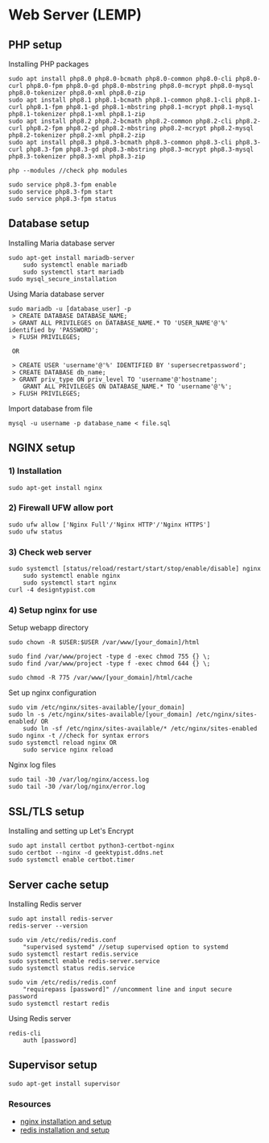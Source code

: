 # Web Server (LEMP)

## PHP setup
Installing PHP packages
```
sudo apt install php8.0 php8.0-bcmath php8.0-common php8.0-cli php8.0-curl php8.0-fpm php8.0-gd php8.0-mbstring php8.0-mcrypt php8.0-mysql php8.0-tokenizer php8.0-xml php8.0-zip
sudo apt install php8.1 php8.1-bcmath php8.1-common php8.1-cli php8.1-curl php8.1-fpm php8.1-gd php8.1-mbstring php8.1-mcrypt php8.1-mysql php8.1-tokenizer php8.1-xml php8.1-zip
sudo apt install php8.2 php8.2-bcmath php8.2-common php8.2-cli php8.2-curl php8.2-fpm php8.2-gd php8.2-mbstring php8.2-mcrypt php8.2-mysql php8.2-tokenizer php8.2-xml php8.2-zip
sudo apt install php8.3 php8.3-bcmath php8.3-common php8.3-cli php8.3-curl php8.3-fpm php8.3-gd php8.3-mbstring php8.3-mcrypt php8.3-mysql php8.3-tokenizer php8.3-xml php8.3-zip

php --modules //check php modules

sudo service php8.3-fpm enable
sudo service php8.3-fpm start
sudo service php8.3-fpm status
```

## Database setup

Installing Maria database server
```
sudo apt-get install mariadb-server
    sudo systemctl enable mariadb
    sudo systemctl start mariadb
sudo mysql_secure_installation
```

Using Maria database server
```
sudo mariadb -u [database_user] -p
 > CREATE DATABASE DATABASE_NAME;
 > GRANT ALL PRIVILEGES on DATABASE_NAME.* TO 'USER_NAME'@'%' identified by 'PASSWORD';
 > FLUSH PRIVILEGES;
 
 OR
 
 > CREATE USER 'username'@'%' IDENTIFIED BY 'supersecretpassword';
 > CREATE DATABASE db_name;
 > GRANT priv_type ON priv_level TO 'username'@'hostname';
    GRANT ALL PRIVILEGES ON DATABASE_NAME.* TO 'username'@'%';
 > FLUSH PRIVILEGES;
```

Import database from file
```
mysql -u username -p database_name < file.sql
```

## NGINX setup

### 1) Installation
```
sudo apt-get install nginx
```

### 2) Firewall UFW allow port
```
sudo ufw allow ['Nginx Full'/'Nginx HTTP'/'Nginx HTTPS']
sudo ufw status
```

### 3) Check web server
```
sudo systemctl [status/reload/restart/start/stop/enable/disable] nginx
    sudo systemctl enable nginx
	sudo systemctl start nginx
curl -4 designtypist.com
```

### 4) Setup nginx for use
Setup webapp directory
```
sudo chown -R $USER:$USER /var/www/[your_domain]/html

sudo find /var/www/project -type d -exec chmod 755 {} \;
sudo find /var/www/project -type f -exec chmod 644 {} \;

sudo chmod -R 775 /var/www/[your_domain]/html/cache
```

Set up nginx configuration
```
sudo vim /etc/nginx/sites-available/[your_domain]
sudo ln -s /etc/nginx/sites-available/[your_domain] /etc/nginx/sites-enabled/ OR 
    sudo ln -sf /etc/nginx/sites-available/* /etc/nginx/sites-enabled
sudo nginx -t //check for syntax errors
sudo systemctl reload nginx OR
    sudo service nginx reload
```

Nginx log files
```
sudo tail -30 /var/log/nginx/access.log
sudo tail -30 /var/log/nginx/error.log
```

## SSL/TLS setup

Installing and setting up Let's Encrypt
```
sudo apt install certbot python3-certbot-nginx
sudo certbot --nginx -d geektypist.ddns.net
sudo systemctl enable certbot.timer
```

## Server cache setup

Installing Redis server
```
sudo apt install redis-server
redis-server --version

sudo vim /etc/redis/redis.conf
    "supervised systemd" //setup supervised option to systemd
sudo systemctl restart redis.service
sudo systemctl enable redis-server.service
sudo systemctl status redis.service

sudo vim /etc/redis/redis.conf
    "requirepass [password]" //uncomment line and input secure password
sudo systemctl restart redis
```

Using Redis server
```
redis-cli
    auth [password]
```

## Supervisor setup
```
sudo apt-get install supervisor
```

### Resources
- [nginx installation and setup](https://www.digitalocean.com/community/tutorials/how-to-install-nginx-on-ubuntu-20-04)
- [redis installation and setup](https://www.fosstechnix.com/how-to-install-redis-on-ubuntu-24-04-lts/)
